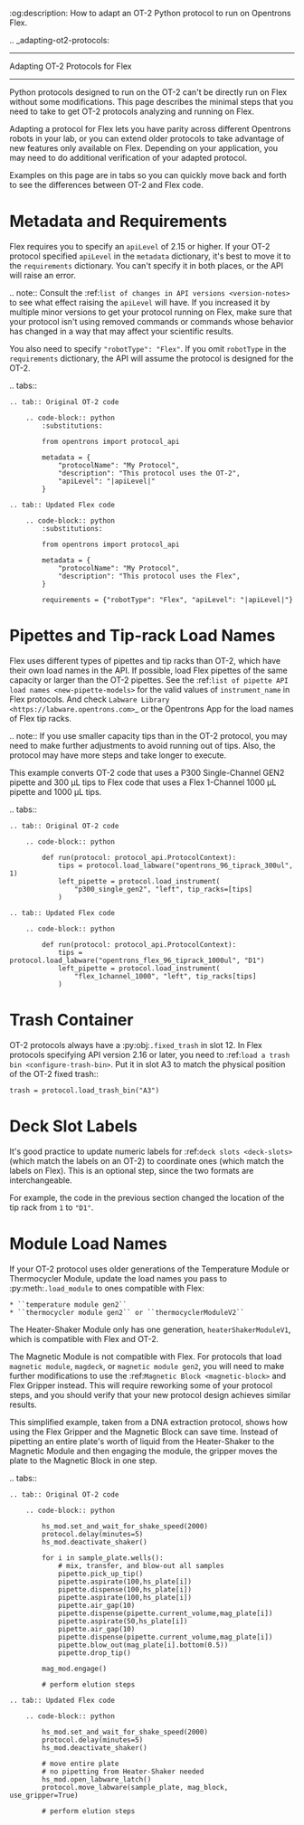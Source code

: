 :og:description: How to adapt an OT-2 Python protocol to run on Opentrons Flex.

.. _adapting-ot2-protocols:

********************************
Adapting OT-2 Protocols for Flex
********************************

Python protocols designed to run on the OT-2 can't be directly run on Flex without some modifications. This page describes the minimal steps that you need to take to get OT-2 protocols analyzing and running on Flex.

Adapting a protocol for Flex lets you have parity across different Opentrons robots in your lab, or you can extend older protocols to take advantage of new features only available on Flex. Depending on your application, you may need to do additional verification of your adapted protocol.

Examples on this page are in tabs so you can quickly move back and forth to see the differences between OT-2 and Flex code.

Metadata and Requirements
=========================

Flex requires you to specify an ``apiLevel`` of 2.15 or higher. If your OT-2 protocol specified ``apiLevel`` in the ``metadata`` dictionary, it's best to move it to the ``requirements`` dictionary. You can't specify it in both places, or the API will raise an error.

.. note::
    Consult the :ref:`list of changes in API versions <version-notes>` to see what effect raising the ``apiLevel`` will have. If you increased it by multiple minor versions to get your protocol running on Flex, make sure that your protocol isn't using removed commands or commands whose behavior has changed in a way that may affect your scientific results.

You also need to specify ``"robotType": "Flex"``. If you omit ``robotType`` in the ``requirements`` dictionary, the API will assume the protocol is designed for the OT-2.

.. tabs::

    .. tab:: Original OT-2 code

        .. code-block:: python
            :substitutions:

            from opentrons import protocol_api

            metadata = {
                "protocolName": "My Protocol",
                "description": "This protocol uses the OT-2",
                "apiLevel": "|apiLevel|"
            }

    .. tab:: Updated Flex code

        .. code-block:: python
            :substitutions:

            from opentrons import protocol_api

            metadata = {
                "protocolName": "My Protocol",
                "description": "This protocol uses the Flex",
            }

            requirements = {"robotType": "Flex", "apiLevel": "|apiLevel|"}

Pipettes and Tip-rack Load Names
================================

Flex uses different types of pipettes and tip racks than OT-2, which have their own load names in the API. If possible, load Flex pipettes of the same capacity or larger than the OT-2 pipettes. See the :ref:`list of pipette API load names <new-pipette-models>` for the valid values of ``instrument_name`` in Flex protocols. And check `Labware Library <https://labware.opentrons.com>`_ or the Opentrons App for the load names of Flex tip racks.

.. note::
    If you use smaller capacity tips than in the OT-2 protocol, you may need to make further adjustments to avoid running out of tips. Also, the protocol may have more steps and take longer to execute.

This example converts OT-2 code that uses a P300 Single-Channel GEN2 pipette and 300 µL tips to Flex code that uses a Flex 1-Channel 1000 µL pipette and 1000 µL tips.

.. tabs::

    .. tab:: Original OT-2 code

        .. code-block:: python

            def run(protocol: protocol_api.ProtocolContext):
                tips = protocol.load_labware("opentrons_96_tiprack_300ul", 1)
                left_pipette = protocol.load_instrument(
                    "p300_single_gen2", "left", tip_racks=[tips]
                )

    .. tab:: Updated Flex code

        .. code-block:: python

            def run(protocol: protocol_api.ProtocolContext):
                tips = protocol.load_labware("opentrons_flex_96_tiprack_1000ul", "D1")
                left_pipette = protocol.load_instrument(
                    "flex_1channel_1000", "left", tip_racks[tips]
                )

Trash Container
===============

OT-2 protocols always have a :py:obj:`.fixed_trash` in slot 12. In Flex protocols specifying API version 2.16 or later, you need to :ref:`load a trash bin <configure-trash-bin>`. Put it in slot A3 to match the physical position of the OT-2 fixed trash::

    trash = protocol.load_trash_bin("A3")

Deck Slot Labels
================

It's good practice to update numeric labels for :ref:`deck slots <deck-slots>` (which match the labels on an OT-2) to coordinate ones (which match the labels on Flex). This is an optional step, since the two formats are interchangeable.

For example, the code in the previous section changed the location of the tip rack from ``1`` to ``"D1"``.

Module Load Names
=================

If your OT-2 protocol uses older generations of the Temperature Module or Thermocycler Module, update the load names you pass to :py:meth:`.load_module` to ones compatible with Flex:

    * ``temperature module gen2``
    * ``thermocycler module gen2`` or ``thermocyclerModuleV2``

The Heater-Shaker Module only has one generation, ``heaterShakerModuleV1``, which is compatible with Flex and OT-2.

The Magnetic Module is not compatible with Flex. For protocols that load ``magnetic module``, ``magdeck``, or ``magnetic module gen2``, you will need to make further modifications to use the :ref:`Magnetic Block <magnetic-block>` and Flex Gripper instead. This will require reworking some of your protocol steps, and you should verify that your new protocol design achieves similar results.

This simplified example, taken from a DNA extraction protocol, shows how using the Flex Gripper and the Magnetic Block can save time. Instead of pipetting an entire plate's worth of liquid from the Heater-Shaker to the Magnetic Module and then engaging the module, the gripper moves the plate to the Magnetic Block in one step.

.. tabs::

    .. tab:: Original OT-2 code

        .. code-block:: python

            hs_mod.set_and_wait_for_shake_speed(2000)
            protocol.delay(minutes=5)
            hs_mod.deactivate_shaker()

            for i in sample_plate.wells():
                # mix, transfer, and blow-out all samples
                pipette.pick_up_tip()
                pipette.aspirate(100,hs_plate[i])
                pipette.dispense(100,hs_plate[i])
                pipette.aspirate(100,hs_plate[i])
                pipette.air_gap(10)
                pipette.dispense(pipette.current_volume,mag_plate[i])
                pipette.aspirate(50,hs_plate[i])
                pipette.air_gap(10)
                pipette.dispense(pipette.current_volume,mag_plate[i])
                pipette.blow_out(mag_plate[i].bottom(0.5))
                pipette.drop_tip()

            mag_mod.engage()

            # perform elution steps

    .. tab:: Updated Flex code

        .. code-block:: python

            hs_mod.set_and_wait_for_shake_speed(2000)
            protocol.delay(minutes=5)
            hs_mod.deactivate_shaker()

            # move entire plate
            # no pipetting from Heater-Shaker needed
            hs_mod.open_labware_latch()
            protocol.move_labware(sample_plate, mag_block, use_gripper=True)

            # perform elution steps

